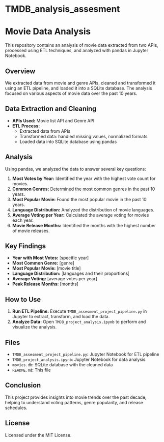 # TMDB_analysis_assesment
# Movie Data Analysis

This repository contains an analysis of movie data extracted from two APIs, processed using ETL techniques, and analyzed with pandas in Jupyter Notebook.

## Overview

We extracted data from movie and genre APIs, cleaned and transformed it using an ETL pipeline, and loaded it into a SQLite database. The analysis focused on various aspects of movie data over the past 10 years.

## Data Extraction and Cleaning

- **APIs Used:** Movie list API and Genre API
- **ETL Process:**
  - Extracted data from APIs
  - Transformed data: handled missing values, normalized formats
  - Loaded data into SQLite database using pandas

## Analysis

Using pandas, we analyzed the data to answer several key questions:

1. **Most Votes by Year:** Identified the year with the highest vote count for movies.
2. **Common Genres:** Determined the most common genres in the past 10 years.
3. **Most Popular Movie:** Found the most popular movie in the past 10 years.
4. **Language Distribution:** Analyzed the distribution of movie languages.
5. **Average Voting per Year:** Calculated the average voting for movies each year.
6. **Movie Release Months:** Identified the months with the highest number of movie releases.

## Key Findings

- **Year with Most Votes:** [specific year]
- **Most Common Genre:** [genre]
- **Most Popular Movie:** [movie title]
- **Language Distribution:** [languages and their proportions]
- **Average Voting:** [average votes per year]
- **Peak Release Months:** [months]

## How to Use

1. **Run ETL Pipeline:** Execute `TMDB_assesment_project_pipeline.py` in Jupyter to extract, transform, and load the data.
2. **Analyze Data:** Open `TMDB_project_analysis.ipynb` to perform and visualize the analysis.

## Files

- `TMDB_assesment_project_pipeline.py`: Jupyter Notebook for ETL pipeline
- `TMDB_project_analysis.ipynb`: Jupyter Notebook for data analysis
- `movies.db`: SQLite database with the cleaned data
- `README.md`: This file

## Conclusion

This project provides insights into movie trends over the past decade, helping to understand voting patterns, genre popularity, and release schedules.

## License

Licensed under the MIT License.

